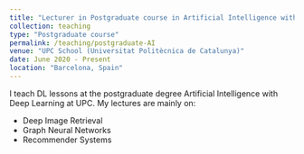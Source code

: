 ```yaml
---
title: "Lecturer in Postgraduate course in Artificial Intelligence with Deep Learning"
collection: teaching
type: "Postgraduate course"
permalink: /teaching/postgraduate-AI
venue: "UPC School (Universitat Politècnica de Catalunya)"
date: June 2020 - Present
location: "Barcelona, Spain"
---
```


I teach DL lessons at the postgraduate degree Artificial Intelligence with Deep Learning at UPC. My lectures are mainly on:

* Deep Image Retrieval
* Graph Neural Networks
* Recommender Systems 
